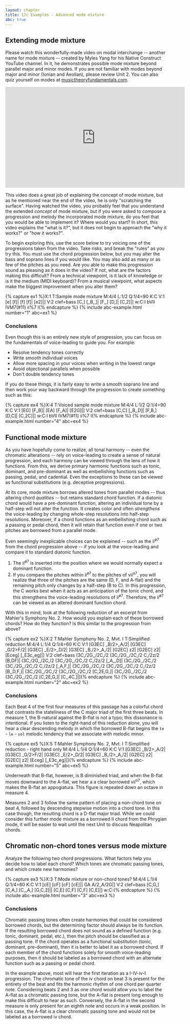 ```yaml
---
layout: chapter
title: 17c Examples - Advanced mode mixture
abc: true
---
```


## Extending mode mixture

Please watch this wonderfully-made video on modal interchange -- another name for mode mixture -- created by Myles Yang for his Native Construct YouTube channel. In it, he demonstrates possible mode mixture beyond parallel major and minor modes. If you are not familiar with modes beyond major and minor (Ionian and Aeolian), please review Unit 2. You can also quiz yourself on modes at [musictheoryfundamentals.com](http://musictheoryfundamentals.com/MusicTheory/modes.php).

<iframe width="560" height="315" src="https://www.youtube.com/embed/1dRA28cdt5c?rel=0" frameborder="0" allow="autoplay; encrypted-media" allowfullscreen></iframe>

This video does a great job of explaining the concept of mode mixture, but as he mentioned near the end of the video, he is only "scratching the surface". Having watched the video, you probably feel that you understand the extended *concept* of mode mixture, but if you were asked to compose a progression and melody the incorporated mode mixture, do you feel that you would be able to implement it? Where would you start? In short, this video explains the "what is it?", but it does not begin to approach the "why it works?" or "how it works?".

To begin exploring this, use the score below to try voicing one of the progressions taken from the video. Take risks, and break the "rules" as you try this. You must use the chord progression below, but you may alter the bass and soprano lines if you would like. You may also add as many or as few of the pitches as you need. Are you able to make this progression sound as pleasing as it does in the video? If not, what are the factors making this difficult? From a technical viewpoint, is it lack of knowledge or is it the medium (MIDI keyboard)? From a musical viewpoint, what aspects make the biggest improvement when you alter them?

{% capture ex1 %}X:1
T:Sample mode mixture
M:4/4
L:1/2
Q:1/4=90
K:C
V:1
[e] [f]| [f] [f]| [e2]|]
V:2 clef=bass
[C,] [_B,,]| [F,,] [D,]| [C,2]|]
w:C:I bVII IVM7(#11) ii%7 I{% endcapture %}
{% include abc-example.html number="1" abc=ex1 %}

### Conclusions

Even though this is an entirely new style of progression, you can focus on the fundamentals of voice-leading to guide you. For example:
- Resolve tendency tones correctly
- Write smooth individual voices
- Allow more spacing in your voices when writing in the lowest range
- Avoid objectional parallels when possible
- Don't double tendency tones

If you do these things, it is fairly easy to write a smooth soprano line and then work your way backward through the progression to create something such as this:

{% capture ex4 %}X:4
T:Voiced sample mode mixture
M:4/4
L:1/2
Q:1/4=90
K:C
V:1
[EG] [F_B]| [EA] [F_A]| [E2G]|]
V:2 clef=bass
[C,C] [_B,,D]| [F,B,] [D,C]| [C,2C]|]
w:C:I bVII IVM7(#11) ii%7 I{% endcapture %}
{% include abc-example.html number="4" abc=ex4 %}

## Functional mode mixture

As you have hopefully come to realize, all tonal harmony -- even the chromatic alterations -- rely on voice-leading to create a sense of natural progression, and each harmony can be viewed through the lens of how it functions. From this, we derive primary harmonic functions such as tonic, dominant, and pre-dominant as well as embellishing functions such as passing, pedal, and cadential. Even the exceptions to these can be viewed as functional substitutions (e.g. deceptive progressions).

At its core, mode mixture borrows altered tones from parallel modes -- thus altering chord *qualities* -- but retains standard chord function. If a diatonic chord would have a pre-dominant function, altering an individual tone by a half-step will not alter the function. It creates color and often *strengthens* the voice-leading by changing whole-step resolutions into half-step resolutions. Moreover, if a chord functions as an embellishing chord such as a passing or pedal chord, then it will retain that function even if one or two pitches are borrowed from a parallel mode. 

Even seemingly inexplicable choices can be explained -- such as the ii<sup>&oslash;7</sup> from the chord progression above -- if you look at the voice-leading and compare it to standard diatonic function.
1. The ii<sup>&oslash;7</sup> is inserted into the position where we would normally expect a dominant function.
2. If you compare the pitches within ii<sup>&oslash;7</sup> to the pitches of vii<sup>o7</sup>, you will realize that three of the pitches are the same (D, F, and A-flat) and the remaining pitch only changes by a half-step (B to C). In this progression, the C works best when it acts as an anticipation of the tonic chord, and this strengthens the voice-leading resolutions of ii<sup>&oslash;7</sup>. Therefore, the ii<sup>&oslash;7</sup> can be viewed as an altered dominant function chord.

With this in mind, look at the following reduction of an excerpt from Mahler's Symphony No. 2. How would you explain each of these borrowed chords? How do they function? Is this similar to the progression from above?

{% capture ex2 %}X:2
T:Mahler Symphony No. 2, Mvt. I
T:Simplified reduction
M:4/4
L:1/4
Q:1/4=60
K:C
V:1
[G3EC] _B/2>_A/2| [G3EC] _G/2>F/2| [G3EC] _E/2>_D/2|
[G3EC] _B,/2>_A,/2| [G2EC] z2| [G2EC] z2| [Eceg] [_E3c_eg]|]
V:2 clef=bass
(3C,/2G,,/2C,/2 (3C,/2G,,/2C,/2 C,/2z/2 [B,DF]| (3C,/2G,,/2C,/2 (3C,/2G,,/2C,/2 C,/2z/2 [_A,_D]| (3C,/2G,,/2C,/2 (3C,/2G,,/2C,/2 C,/2z/2 [_A,F,]|
(3C,/2G,,/2C,/2 (3C,/2G,,/2C,/2 C,/2z/2 [B,,D,F,]| (3C,/2G,,/2C,/2 (3C,/2G,,/2C,/2 [C,2E,G,]| (3C,/2G,,/2C,/2 (3C,/2G,,/2C,/2 [C,2E,G,]| [C,,4C,]|]{% endcapture %}
{% include abc-example.html number="2" abc=ex2 %}

### Conclusions

Each Beat 4 of the first four measures of this passage has a colorful chord that contrasts the stateliness of the C major triad of the first three beats. In measure 1, the B-natural against the B-flat is not a typo; this dissonance is intentional. If you listen to the right-hand of this reduction alone, you will hear a clear descending melody in which the borrowed B-flat begins the `te` - `le` - `sol` melodic tendency that we associate with melodic minor.

{% capture ex5 %}X:5
T:Mahler Symphony No. 2, Mvt. I
T:Simplified reduction - right hand only
M:4/4
L:1/4
Q:1/4=60
K:C
V:1
[G3EC] _B/2>_A/2| [G3EC] _G/2>F/2| [G3EC] _E/2>_D/2|
[G3EC] _B,/2>_A,/2| [G2EC] z2| [G2EC] z2| [Eceg] [_E3c_eg]|]{% endcapture %}
{% include abc-example.html number="5" abc=ex5 %}

Underneath that B-flat, however, is B diminished triad, and when the B-flat moves downward to the A-flat, we hear a a clear borrowed vii<sup>o7</sup>, which makes the B-flat an appogiatura. This figure is repeated down an octave in measure 4.

Measures 2 and 3 follow the same pattern of placing a non-chord tone on beat 4, followed by descending stepwise motion into a chord tone. In this case though, the resulting chord is a D-flat major triad. While we could consider this further mode mixture as a borrowed II chord from the Phrygian mode, it will be easier to wait until the next Unit to discuss Neapolitan chords.

## Chromatic non-chord tones versus mode mixture

Analyze the following two chord progressions. What factors help you decide how to label each chord? Which tones are chromatic passing tones, and which create new harmonies?

{% capture ex3 %}X:3
T:Mode mixture or non-chord tones?
M:4/4
L:1/4
Q:1/4=60
K:C
V:1
[cE] [cF] [cF] [cE]|| 
GA A/2_A/2G|]
V:2 clef=bass
[C,G,] [C,A,] [C,_A,] [G,C,2]|| 
[C,E] [C,F] [C,F] [C,E]|]
w:C:{% endcapture %}
{% include abc-example.html number="3" abc=ex3 %}

### Conclusions

Chromatic passing tones often create harmonies that could be considered borrowed chords, but the determining factor should always be its function. If the resulting borrowed chord does not sound as a defined function (e.g. tonic, dominant, pedal, etc.), then the pitch should be classified as a passing tone. If the chord operates as a functional substitution (tonic, dominant, pre-dominant), then it is better to label it as a borrowed chord. If each member of the chord functions solely for smooth voice-leading purposes, then it should be labeled as a borrowed chord with an alternate function such as a passing or pedal chord.

In the example above, most will hear the first iteration as a I-IV-iv-I progression. The chromatic tone of the iv chord on beat 3 is present for the entirety of the beat and fits the harmonic rhythm of one chord per quarter note. Considering beats 2 and 3 as one chord would allow you to label the A-flat as a chromatic passing tone, but the A-flat is present long enough to make this difficult to hear as such. Conversely, the A-flat in the second measure is only present for an eighth note and occurs in a weak position. In this case, the A-flat is a clear chromatic passing tone and would not be labeled as a borrowed iv chord.